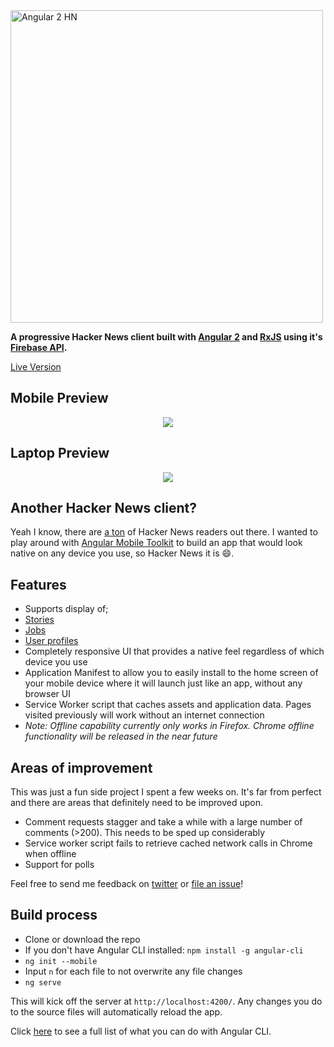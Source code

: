 <img alt="Angular 2 HN" title="Angular 2 HN" src="http://i.imgur.com/92Lll7T.png" width="500">

**A progressive Hacker News client built with [Angular 2](https://angular.io/) and [RxJS](http://reactivex.io/) using it's [Firebase API](https://github.com/HackerNews/API).**

[Live Version](https://angular2-hn.firebaseapp.com)

## Mobile Preview

<p align="center">
  <img src = "http://i.imgur.com/46BnTDt.gif">
</p>

## Laptop Preview

<p align="center">
  <img src = "http://i.imgur.com/9LqdfB23.gif">
</p>

## Another Hacker News client?

Yeah I know, there are [a ton](https://github.com/cheeaun/awesome-hacker-news) of Hacker News readers out there. I wanted to play around with [Angular Mobile Toolkit](https://mobile.angular.io/) to build an app that would look native on any device you use, so Hacker News it is :smile:. 

## Features

 + Supports display of; 
  + [Stories](https://angular2-hn.firebaseapp.com/item/12398451)
  + [Jobs](https://angular2-hn.firebaseapp.com/item/12366966)
  + [User profiles](https://angular2-hn.firebaseapp.com/user/dhouston)
 + Completely responsive UI that provides a native feel regardless of which device you use
 + Application Manifest to allow you to easily install to the home screen of your mobile device where it will launch just like an app, without any browser UI 
 + Service Worker script that caches assets and application data. Pages visited previously will work without an internet connection
  + *Note: Offline capability currently only works in Firefox. Chrome offline functionality will be released in the near future*

## Areas of improvement

This was just a fun side project I spent a few weeks on. It's far from perfect and there are areas that definitely need to be improved upon.

 - Comment requests stagger and take a while with a large number of comments (>200). This needs to be sped up considerably
 - Service worker script fails to retrieve cached network calls in Chrome when offline
 - Support for polls

Feel free to send me feedback on [twitter](https://twitter.com/hdjirdeh) or [file an issue](https://github.com/hdjirdeh/angular2-hn/issues/new)!

## Build process

 - Clone or download the repo
 - If you don't have Angular CLI installed: `npm install -g angular-cli`
 - `ng init --mobile`
 - Input `n` for each file to not overwrite any file changes
 - `ng serve`

This will kick off the server at `http://localhost:4200/`. Any changes you do to the source files will automatically reload the app.

Click [here](https://cli.angular.io/) to see a full list of what you can do with Angular CLI.
